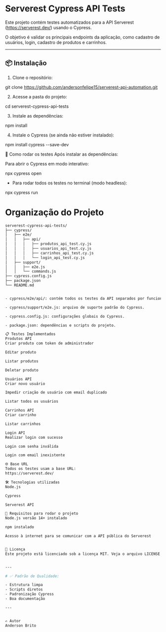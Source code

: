 # Serverest Cypress API Tests

Este projeto contém testes automatizados para a API Serverest (https://serverest.dev/) usando o Cypress.

O objetivo é validar os principais endpoints da aplicação, como cadastro de usuários, login, cadastro de produtos e carrinhos.

---

## 📦 Instalação

1. Clone o repositório:

git clone https://github.com/andersonfelipe15/serverest-api-automation.git

2. Acesse a pasta do projeto:

cd serverest-cypress-api-tests

3. Instale as dependências:

npm install

4. Instale o Cypress (se ainda não estiver instalado):

npm install cypress --save-dev

🚀 Como rodar os testes
Após instalar as dependências:

Para abrir o Cypress em modo interativo:

npx cypress open
- Para rodar todos os testes no terminal (modo headless):

npx cypress run

# Organização do Projeto

```bash
serverest-cypress-api-tests/
├── cypress/
│   ├── e2e/
│   │   ├── api/
│   │   │   ├── produtos_api_test.cy.js
│   │   │   ├── usuarios_api_test.cy.js
│   │   │   ├── carrinhos_api_test.cy.js
│   │   │   └── login_api_test.cy.js
│   ├── support/
│   │   ├── e2e.js
│   │   └── commands.js
├── cypress.config.js
├── package.json
└── README.md


- cypress/e2e/api/: contém todos os testes da API separados por funcionalidade.

- cypress/support/e2e.js: arquivo de suporte padrão do Cypress.

- cypress.config.js: configurações globais do Cypress.

- package.json: dependências e scripts do projeto.

📋 Testes Implementados
Produtos API
Criar produto com token de administrador

Editar produto

Listar produtos

Deletar produto

Usuários API
Criar novo usuário

Impedir criação de usuário com email duplicado

Listar todos os usuários

Carrinhos API
Criar carrinho

Listar carrinhos

Login API
Realizar login com sucesso

Login com senha inválida

Login com email inexistente

🌐 Base URL
Todos os testes usam a base URL:
https://serverest.dev/

🛠 Tecnologias utilizadas
Node.js

Cypress

Serverest API

📌 Requisitos para rodar o projeto
Node.js versão 14+ instalado

npm instalado

Acesso à internet para se comunicar com a API pública do Serverest


📜 Licença
Este projeto está licenciado sob a licença MIT. Veja o arquivo LICENSE para mais detalhes.


---

# ✅ Padrão de Qualidade:

- Estrutura limpa
- Scripts diretos
- Padronização Cypress
- Boa documentação

---


✍️ Autor
Anderson Brito

